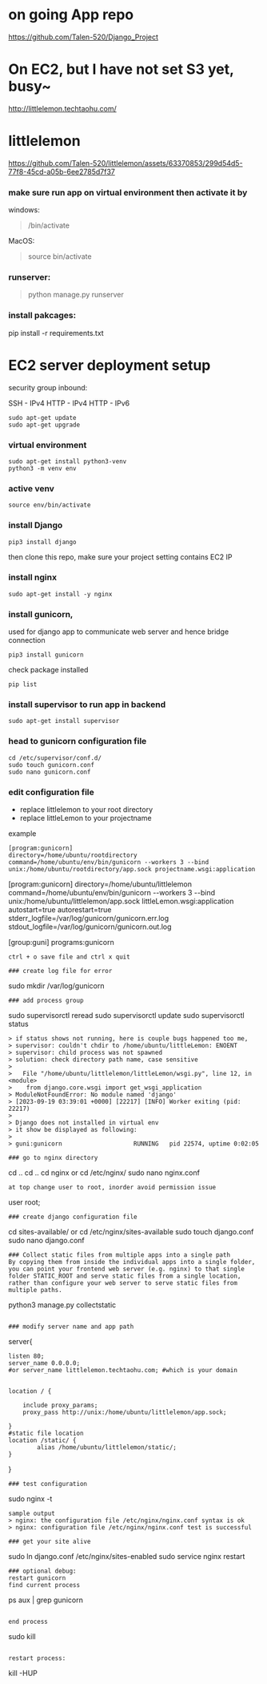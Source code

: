 # on going App repo

https://github.com/Talen-520/Django_Project

# On EC2, but I have not set S3 yet, busy~

http://littlelemon.techtaohu.com/

# littlelemon

 https://github.com/Talen-520/littlelemon/assets/63370853/299d54d5-77f8-45cd-a05b-6ee2785d7f37

### make sure run app on virtual environment then activate it by 

windows:

> /bin/activate

MacOS:

> source bin/activate
 
### runserver:

> python manage.py runserver

### install pakcages:

pip install -r requirements.txt


# EC2 server deployment setup

security group inbound:

SSH - IPv4
HTTP - IPv4
HTTP - IPv6


```
sudo apt-get update
sudo apt-get upgrade
```
### virtual environment
```
sudo apt-get install python3-venv
python3 -m venv env
```
### active venv
```
source env/bin/activate
```

### install Django
```
pip3 install django
```

then clone this repo, make sure your project setting contains EC2 IP

### install nginx
```
sudo apt-get install -y nginx
```

### install gunicorn, 

used for django app to communicate web server and hence bridge connection 

```
pip3 install gunicorn
```
check package installed
```
pip list
```
### install supervisor to run app in backend
```
sudo apt-get install supervisor
```
### head to gunicorn configuration file
```
cd /etc/supervisor/conf.d/
sudo touch gunicorn.conf
sudo nano gunicorn.conf
```
### edit configuration file
- replace littlelemon to your root directory
- replace littleLemon to your projectname

example
```
[program:gunicorn]
directory=/home/ubuntu/rootdirectory
command=/home/ubuntu/env/bin/gunicorn --workers 3 --bind unix:/home/ubuntu/rootdirectory/app.sock projectname.wsgi:application
```
[program:gunicorn]
directory=/home/ubuntu/littlelemon
command=/home/ubuntu/env/bin/gunicorn --workers 3 --bind unix:/home/ubuntu/littlelemon/app.sock littleLemon.wsgi:application
autostart=true
autorestart=true
stderr_logfile=/var/log/gunicorn/gunicorn.err.log
stdout_logfile=/var/log/gunicorn/gunicorn.out.log

[group:guni]
programs:gunicorn
```
ctrl + o save file and ctrl x quit

### create log file for error
```
sudo mkdir /var/log/gunicorn
```
### add process group
```
sudo supervisorctl reread
sudo supervisorctl update
sudo supervisorctl status
```
> if status shows not running, here is couple bugs happened too me,
> supervisor: couldn't chdir to /home/ubuntu/littleLemon: ENOENT
> supervisor: child process was not spawned
> solution: check directory path name, case sensitive
>
>   File "/home/ubuntu/littlelemon/littleLemon/wsgi.py", line 12, in <module>
>    from django.core.wsgi import get_wsgi_application
> ModuleNotFoundError: No module named 'django'
> [2023-09-19 03:39:01 +0000] [22217] [INFO] Worker exiting (pid: 22217)
>
> Django does not installed in virtual env
> it show be displayed as following:
> 
> guni:gunicorn                    RUNNING   pid 22574, uptime 0:02:05

### go to nginx directory 
```
cd ..
cd ..
cd nginx or cd /etc/nginx/
sudo nano nginx.conf
```
at top change user to root, inorder avoid permission issue
```
user root;
```
### create django configuration file
```
cd sites-available/ or cd /etc/nginx/sites-available
sudo touch django.conf
sudo nano django.conf
```
### Collect static files from multiple apps into a single path
By copying them from inside the individual apps into a single folder, you can point your frontend web server (e.g. nginx) to that single folder STATIC_ROOT and serve static files from a single location, rather than configure your web server to serve static files from multiple paths.
```
python3 manage.py collectstatic
```

### modify server name and app path
```
server{

	listen 80;
	server_name 0.0.0.0;
	#or server_name littlelemon.techtaohu.com; #which is your domain
	
	
	location / {

		include proxy_params;
		proxy_pass http://unix:/home/ubuntu/littlelemon/app.sock;

	}
	#static file location
	location /static/ {
    		alias /home/ubuntu/littlelemon/static/;
	}


}
```
### test configuration
```
sudo nginx -t
```
sample output
> nginx: the configuration file /etc/nginx/nginx.conf syntax is ok
> nginx: configuration file /etc/nginx/nginx.conf test is successful

### get your site alive
```
sudo ln django.conf /etc/nginx/sites-enabled
sudo service nginx restart
```
### optional debug:
restart gunicorn
find current process

```
 ps aux | grep gunicorn

```

end process

```
sudo kill <pid>
```

restart process:

```
kill -HUP <PID>
```
